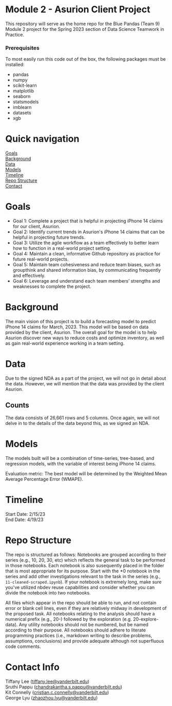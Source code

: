 # Module 2 - Asurion Client Project

This repository will serve as the home repo for the Blue Pandas (Team 9) Module 2 project for the Spring 2023 section of Data Science Teamwork in Practice.

### Prerequisites
To most easily run this code out of the box, the following packages must be installed:
* pandas
* numpy
* scikit-learn
* matplotlib
* seaborn
* statsmodels
* imblearn
* datasets
* xgb

# Quick navigation
[Goals](#goals)  
[Background](#background)  
[Data](#data)  
[Models](#models)  
[Timeline](#timeline)  
[Repo Structure](#repo-structure)   
[Contact](#contact-info)

# Goals

* Goal 1: Complete a project that is helpful in projecting iPhone 14 claims for our client, Asurion.
* Goal 2: Identify current trends in Asurion's iPhone 14 claims that can be helpful in projecting future trends.
* Goal 3: Utilize the agile workflow as a team effectively to better learn how to function in a real-world project setting.
* Goal 4: Maintain a clean, informative Github repository as practice for future real-world projects.
* Goal 5: Maintain team cohesiveness and reduce team biases, such as groupthink and shared information bias, by communicating frequently and effectively.
* Goal 6: Leverage and understand each team members’ strengths and weaknesses to complete the project.

# Background  

The main vision of this project is to build a forecasting model to predict iPhone 14 claims for March, 2023. This model will be based on data provided by the client, Asurion. The overall goal for the model is to help Asurion discover new ways to reduce costs and optimize inventory, as well as gain real-world experience working in a team setting.

# Data

Due to the signed NDA as a part of the project, we will not go in detail about the data. However, we will mention that the data was provided by the client Asurion.

## Counts

The data consists of 26,661 rows and 5 columns. Once again, we will not delve in to the details of the data beyond this, as we signed an NDA.

# Models

The models built will be a combination of time-series, tree-based, and regression models, with the variable of interest being iPhone 14 claims. 

Evaluation metric: The best model will be determined by the Weighted Mean Average Percentage Error (WMAPE).

# Timeline

Start Date: 2/15/23  
End Date: 4/19/23

# Repo Structure 

The repo is structured as follows: Notebooks are grouped according to their series (e.g., 10, 20, 30, etc) which reflects the general task to be performed in those notebooks.  Each notebook is also susequently placed in the folder that is most appropriate for its purpose.  Start with the *0 notebook in the series and add other investigations relevant to the task in the series (e.g., `11-cleaned-scraped.ipynb`).  If your notebook is extremely long, make sure you've utilized nbdev reuse capabilities and consider whether you can divide the notebook into two notebooks.

All files which appear in the repo should be able to run, and not contain error or blank cell lines, even if they are relatively midway in development of the proposed task. All notebooks relating to the analysis should have a numerical prefix (e.g., 20-) followed by the exploration (e.g. 20-explore-data). Any utility notebooks should not be numbered, but be named according to their purpose. All notebooks should adhere to literate programming practices (i.e., markdown writing to describe problems, assumptions, conclusions) and provide adequate although not superfluous code comments.

# Contact Info

Tiffany Lee (tiffany.lee@vanderbilt.edu)  
Sruthi Pappu (chandrakantha.s.pappu@vanderbilt.edu)  
Kit Connelly (cristian.c.connelly@vanderbilt.edu)  
George Lyu (zhaozhou.lyu@vanderbilt.edu)  
